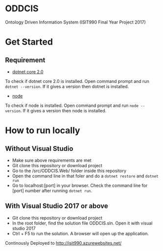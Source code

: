 # ODDCIS
Ontology Driven Information System (ISIT990 Final Year Project 2017)

# Get Started

## Requirement
* [dotnet core 2.0](https://download.microsoft.com/download/7/3/A/73A3E4DC-F019-47D1-9951-0453676E059B/dotnet-sdk-2.0.2-win-x64.exe)

 To check if dotnet core 2.0 is installed. Open command prompt and run `dotnet --version`. If it gives a version then dotnet is installed.
* [node](https://nodejs.org/dist/v6.11.5/node-v6.11.5-x64.msi)

To check if node is installed. Open command prompt and run `node --version`. If it gives a version then node is installed.
 
 # How to run locally
 ## Without Visual Studio
 * Make sure above requirements are met
 * Git clone this repository or download project
 * Go to the /src/ODDCIS.Web/ folder inside this repository
 * Open the command line in that foler and do a `dotnet restore` and `dotnet run`
 * Go to localhost:[port] in your browser. Check the command line for [port] number after running `dotnet run`. 
 ## With Visual Studio 2017 or above
 * Git clone this repository or download project
 * In the root folder, find the solution file ODDCIS.sln. Open it with visual studio 2017
 * Ctrl + F5 to run the solution. A browser will open up the application.
 
Continously Deployed to http://isit990.azurewebsites.net/
